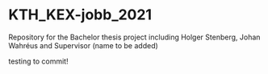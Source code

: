 # KTH_KEX-jobb_2021
Repository for the Bachelor thesis project including Holger Stenberg, Johan Wahréus and Supervisor (name to be added) 


testing to commit!
